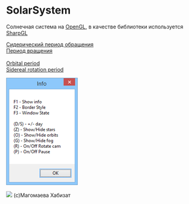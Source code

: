 ﻿# SolarSystem 
Солнечная система на <a href="https://ru.wikipedia.org/wiki/OpenGL">OpenGL</a>, в качестве библиотеки используется <a href="https://github.com/dwmkerr/sharpgl">SharpGL</a>

<a href="https://ru.wikipedia.org/wiki/%D0%A1%D0%B8%D0%B4%D0%B5%D1%80%D0%B8%D1%87%D0%B5%D1%81%D0%BA%D0%B8%D0%B9_%D0%BF%D0%B5%D1%80%D0%B8%D0%BE%D0%B4">Сидерический период обращения</a><br>
<a href="https://ru.wikipedia.org/wiki/%D0%9F%D0%B5%D1%80%D0%B8%D0%BE%D0%B4_%D0%B2%D1%80%D0%B0%D1%89%D0%B5%D0%BD%D0%B8%D1%8F">Период вращения</a><br>
<br>
<a href="https://en.wikipedia.org/wiki/Orbital_period">Orbital period</a><br>
<a href="https://en.wikipedia.org/wiki/Rotation_period">Sidereal rotation period</a><br>

<img src="https://github.com/lif0/SolarSystem/blob/master/sourse/info.png"></img>

<img src="https://github.com/lif0/SolarSystem/blob/master/sourse/video.gif"></img>
(с)Магомаева Хабизат
